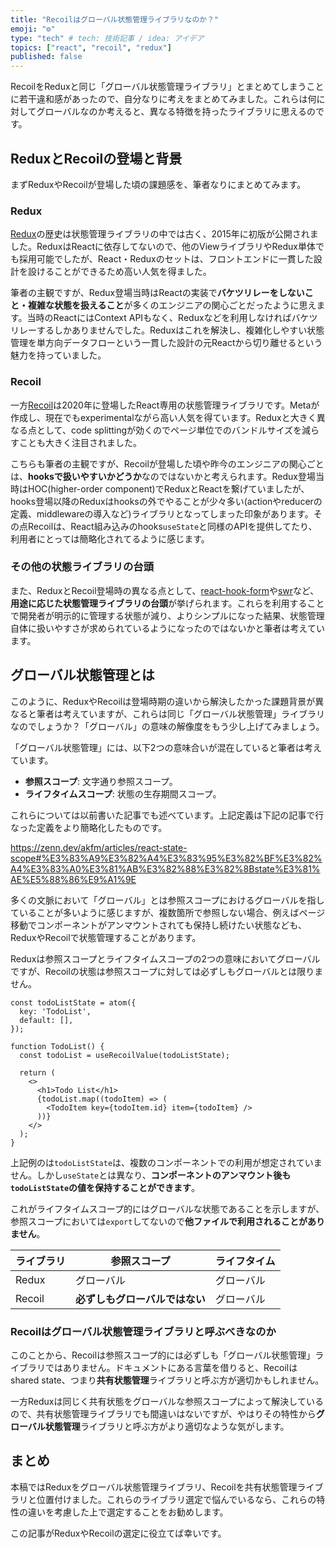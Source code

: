 ```yaml
---
title: "Recoilはグローバル状態管理ライブラリなのか？"
emoji: "⚙️"
type: "tech" # tech: 技術記事 / idea: アイデア
topics: ["react", "recoil", "redux"]
published: false
---
```


RecoilをReduxと同じ「グローバル状態管理ライブラリ」とまとめてしまうことに若干違和感があったので、自分なりに考えをまとめてみました。これらは何に対してグローバルなのか考えると、異なる特徴を持ったライブラリに思えるのです。

## ReduxとRecoilの登場と背景

まずReduxやRecoilが登場した頃の課題感を、筆者なりにまとめてみます。

### Redux

[Redux](https://redux.js.org/)の歴史は状態管理ライブラリの中では古く、2015年に初版が公開されました。ReduxはReactに依存してないので、他のViewライブラリやRedux単体でも採用可能でしたが、React・Reduxのセットは、フロントエンドに一貫した設計を設けることができるため高い人気を得ました。

筆者の主観ですが、Redux登場当時はReactの実装で**バケツリレーをしないこと・複雑な状態を扱えること**が多くのエンジニアの関心ごとだったように思えます。当時のReactにはContext APIもなく、Reduxなどを利用しなければバケツリレーするしかありませんでした。Reduxはこれを解決し、複雑化しやすい状態管理を単方向データフローという一貫した設計の元Reactから切り離せるという魅力を持っていました。

### Recoil

一方[Recoil](https://recoiljs.org/)は2020年に登場したReact専用の状態管理ライブラリです。Metaが作成し、現在でもexperimentalながら高い人気を得ています。Reduxと大きく異なる点として、code splittingが効くのでページ単位でのバンドルサイズを減らすことも大きく注目されました。

こちらも筆者の主観ですが、Recoilが登場した頃や昨今のエンジニアの関心ごとは、**hooksで扱いやすいかどうか**なのではないかと考えられます。Redux登場当時はHOC(higher-order component)でReduxとReactを繋げていましたが、hooks登場以降のReduxはhooksの外でやることが少々多い(actionやreducerの定義、middlewareの導入など)ライブラリとなってしまった印象があります。その点Recoilは、React組み込みのhooks`useState`と同様のAPIを提供してたり、利用者にとっては簡略化されてるように感じます。

### その他の状態ライブラリの台頭

また、ReduxとRecoil登場時の異なる点として、[react-hook-form](https://react-hook-form.com/)や[swr](https://swr.vercel.app/ja)など、**用途に応じた状態管理ライブラリの台頭**が挙げられます。これらを利用することで開発者が明示的に管理する状態が減り、よりシンプルになった結果、状態管理自体に扱いやすさが求められているようになったのではないかと筆者は考えています。

## グローバル状態管理とは

このように、ReduxやRecoilは登場時期の違いから解決したかった課題背景が異なると筆者は考えていますが、これらは同じ「グローバル状態管理」ライブラリなのでしょうか？「グローバル」の意味の解像度をもう少し上げてみましょう。

「グローバル状態管理」には、以下2つの意味合いが混在していると筆者は考えています。

- **参照スコープ**: 文字通り参照スコープ。
- **ライフタイムスコープ**: 状態の生存期間スコープ。

これらについては以前書いた記事でも述べています。上記定義は下記の記事で行なった定義をより簡略化したものです。

https://zenn.dev/akfm/articles/react-state-scope#%E3%83%A9%E3%82%A4%E3%83%95%E3%82%BF%E3%82%A4%E3%83%A0%E3%81%AB%E3%82%88%E3%82%8Bstate%E3%81%AE%E5%88%86%E9%A1%9E

多くの文脈において「グローバル」とは参照スコープにおけるグローバルを指していることが多いように感じますが、複数箇所で参照しない場合、例えばページ移動でコンポーネントがアンマウントされても保持し続けたい状態なども、ReduxやRecoilで状態管理することがあります。

Reduxは参照スコープとライフタイムスコープの2つの意味においてグローバルですが、Recoilの状態は参照スコープに対しては必ずしもグローバルとは限りません。

```tsx
const todoListState = atom({
  key: 'TodoList',
  default: [],
});

function TodoList() {
  const todoList = useRecoilValue(todoListState);

  return (
    <>
      <h1>Todo List</h1>
      {todoList.map((todoItem) => (
        <TodoItem key={todoItem.id} item={todoItem} />
      ))}
    </>
  );
}
```

上記例のは`todoListState`は、複数のコンポーネントでの利用が想定されていません。しかし`useState`とは異なり、**コンポーネントのアンマウント後も`todoListState`の値を保持することができます**。

これがライフタイムスコープ的にはグローバルな状態であることを示しますが、参照スコープにおいては`export`してないので**他ファイルで利用されることがありません**。

| ライブラリ | 参照スコープ | ライフタイム |
| ---- | ---- | ---- |
| Redux | グローバル | グローバル |
| Recoil | **必ずしもグローバルではない** | グローバル |

### Recoilはグローバル状態管理ライブラリと呼ぶべきなのか

このことから、Recoilは参照スコープ的には必ずしも「グローバル状態管理」ライブラリではありません。ドキュメントにある言葉を借りると、Recoilはshared state、つまり**共有状態管理**ライブラリと呼ぶ方が適切かもしれません。

一方Reduxは同じく共有状態をグローバルな参照スコープによって解決しているので、共有状態管理ライブラリでも間違いはないですが、やはりその特性から**グローバル状態管理**ライブラリと呼ぶ方がより適切なような気がします。

## まとめ

本稿ではReduxをグローバル状態管理ライブラリ、Recoilを共有状態管理ライブラリと位置付けました。これらのライブラリ選定で悩んでいるなら、これらの特性の違いを考慮した上で選定することをお勧めします。 

この記事がReduxやRecoilの選定に役立てば幸いです。

